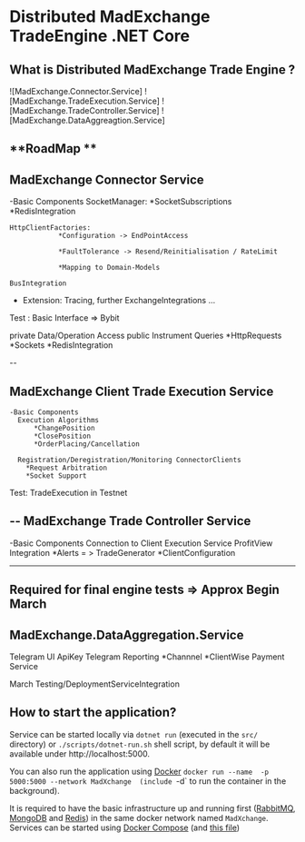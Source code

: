 # Distributed MadExchange TradeEngine .NET Core


**What is Distributed MadExchange Trade Engine ?**
----------------

![MadExchange.Connector.Service]
![MadExchange.TradeExecution.Service]
![MadExchange.TradeController.Service]
![MadExchange.DataAggreagtion.Service]




**RoadMap **
----------------

MadExchange Connector Service
--

  -Basic Components
    SocketManager: *SocketSubscriptions
                   *RedisIntegration
    
    HttpClientFactories: 
                *Configuration -> EndPointAccess
                
                *FaultTolerance -> Resend/Reinitialisation / RateLimit
                
                *Mapping to Domain-Models
                
    BusIntegration
    
  - Extension: Tracing, further ExchangeIntegrations ...
  
Test : Basic Interface => Bybit

  private Data/Operation Access
  public Instrument Queries
    *HttpRequests
    *Sockets
    *RedisIntegration
 
 
--

MadExchange Client Trade Execution Service
--
    -Basic Components
      Execution Algorithms
          *ChangePosition
          *ClosePosition
          *OrderPlacing/Cancellation
          
      Registration/Deregistration/Monitoring ConnectorClients
        *Request Arbitration
        *Socket Support

  Test: TradeExecution in Testnet

--
MadExchange Trade Controller Service
--

  -Basic Components
      Connection to Client Execution Service
      ProfitView Integration
        *Alerts = > TradeGenerator
        *ClientConfiguration

---
Required for final engine tests => Approx Begin March
---

MadExchange.DataAggregation.Service
--

  Telegram UI ApiKey
  Telegram Reporting
    *Channnel
    *ClientWise
  Payment Service
  
  March Testing/DeploymentServiceIntegration
  

**How to start the application?**
----------------

Service can be started locally via `dotnet run` (executed in the `src/` directory) or `./scripts/dotnet-run.sh` shell script, by default it will be available under http://localhost:5000.

You can also run the application using [Docker](https://www.docker.com) `docker run --name  -p 5000:5000 --network MadXchange  (include `-d` to run the container in the background).

It is required to have the basic infrastructure up and running first ([RabbitMQ](https://www.rabbitmq.com), [MongoDB](https://www.mongodb.com) and [Redis](https://redis.io)) in the same docker network named `MadXchange`. Services can be started using [Docker Compose](https://docs.docker.com/compose) (and [this file](https://github.com/diplinfmarkodrews/MadXchange/blob/master/compose/docker-compose-infrastructure.yml)) 
